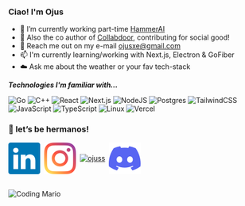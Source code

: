 <div>

  
### Ciao! I'm Ojus 
  
- 🚀 I’m currently working part-time [HammerAI](https://hammerai.com)
- 🥏 Also the co author of [Collabdoor](https://github.com/collabdoor), contributing for social good! 
- 🌱 Reach me out on my e-mail ojusxe@gmail.com 
- 📫 I'm currently learning/working with Next.js, Electron & GoFiber
- ☁️ Ask me about the weather or your fav tech-stack
</div>

***Technologies I'm familiar with...***

![Go](https://img.shields.io/badge/Go-00ADD8?style=for-the-badge&logo=go&logoColor=white)
![C++](https://img.shields.io/badge/c++-%2300599C.svg?style=for-the-badge&logo=c%2B%2B&logoColor=white)
![React](https://img.shields.io/badge/React-%2320232a.svg?style=for-the-badge&logo=react&logoColor=%2361DAFB)
![Next.js](https://img.shields.io/badge/Next.js-black?style=for-the-badge&logo=next.js&logoColor=white)
![NodeJS](https://img.shields.io/badge/node.js-6DA55F?style=for-the-badge&logo=node.js&logoColor=white)
![Postgres](https://img.shields.io/badge/Postgres-%23316192.svg?style=for-the-badge&logo=postgresql&logoColor=white)
![TailwindCSS](https://img.shields.io/badge/TailwindCSS-%2338B2AC.svg?style=for-the-badge&logo=tailwind-css&logoColor=white)
![JavaScript](https://img.shields.io/badge/JavaScript-%23323330.svg?style=for-the-badge&logo=javascript&logoColor=%23F7DF1E)
![TypeScript](https://img.shields.io/badge/TypeScript-%23007ACC.svg?style=for-the-badge&logo=typescript&logoColor=white)
![Linux](https://img.shields.io/badge/Linux-%23FCC624.svg?style=for-the-badge&logo=linux&logoColor=black)
![Vercel](https://img.shields.io/badge/Vercel-%23000000.svg?style=for-the-badge&logo=vercel&logoColor=white)

### 🥠 let’s be hermanos!

<a href="https://linkedin.com/in/ojuss" target="blank"><img align="center" src="https://raw.githubusercontent.com/CLorant/readme-social-icons/main/large/colored/linkedin.svg" alt="ojuss"  /></a>&nbsp;
<a href="https://instagram.com/ojusw" target="blank"><img align="center" src="https://raw.githubusercontent.com/CLorant/readme-social-icons/main/large/colored/instagram.svg" alt="ojusgup"  /></a>&nbsp;
<a href="https://www.leetcode.com/ojuss" target="blank"><img align="center" src="https://go-skill-icons.vercel.app/api/icons?i=leetcode" alt="ojuss" height="36" width="36" /></a>&nbsp;
<a href="https://discord.gg/https://discord.gg/gprZUGqVSR" target="blank"><img align="center" src="https://raw.githubusercontent.com/CLorant/readme-social-icons/main/large/colored/discord.svg"/></a>

<br />
<div>
<img src="https://s11.gifyu.com/images/SG3Fp.gif" alt="Coding Mario" width="350" />  
</div>
